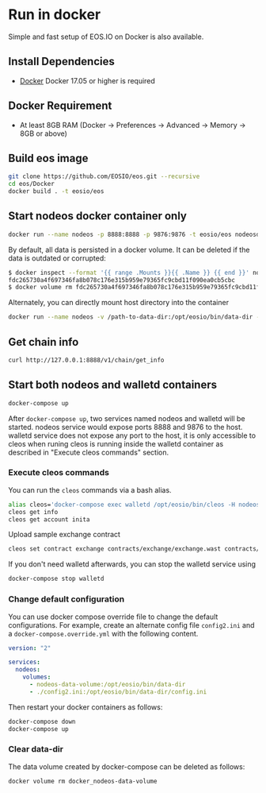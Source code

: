 # Run in docker

Simple and fast setup of EOS.IO on Docker is also available.

## Install Dependencies
 - [Docker](https://docs.docker.com) Docker 17.05 or higher is required

## Docker Requirement
 - At least 8GB RAM (Docker -> Preferences -> Advanced -> Memory -> 8GB or above)
 
## Build eos image

```bash
git clone https://github.com/EOSIO/eos.git --recursive
cd eos/Docker
docker build . -t eosio/eos
```

## Start nodeos docker container only

```bash
docker run --name nodeos -p 8888:8888 -p 9876:9876 -t eosio/eos nodeosd.sh arg1 arg2
```

By default, all data is persisted in a docker volume. It can be deleted if the data is outdated or corrupted:
``` bash
$ docker inspect --format '{{ range .Mounts }}{{ .Name }} {{ end }}' nodeos
fdc265730a4f697346fa8b078c176e315b959e79365fc9cbd11f090ea0cb5cbc
$ docker volume rm fdc265730a4f697346fa8b078c176e315b959e79365fc9cbd11f090ea0cb5cbc
```

Alternately, you can directly mount host directory into the container
```bash
docker run --name nodeos -v /path-to-data-dir:/opt/eosio/bin/data-dir -p 8888:8888 -p 9876:9876 -t eosio/eos nodeosd.sh arg1 arg2
```

## Get chain info

```bash
curl http://127.0.0.1:8888/v1/chain/get_info
```

## Start both nodeos and walletd containers

```bash
docker-compose up
```

After `docker-compose up`, two services named nodeos and walletd will be started. nodeos service would expose ports 8888 and 9876 to the host. walletd service does not expose any port to the host, it is only accessible to cleos when runing cleos is running inside the walletd container as described in "Execute cleos commands" section.


### Execute cleos commands

You can run the `cleos` commands via a bash alias.

```bash
alias cleos='docker-compose exec walletd /opt/eosio/bin/cleos -H nodeos'
cleos get info
cleos get account inita
```

Upload sample exchange contract

```bash
cleos set contract exchange contracts/exchange/exchange.wast contracts/exchange/exchange.abi
```

If you don't need walletd afterwards, you can stop the walletd service using

```bash
docker-compose stop walletd
```
### Change default configuration

You can use docker compose override file to change the default configurations. For example, create an alternate config file `config2.ini` and a `docker-compose.override.yml` with the following content.

```yaml
version: "2"

services:
  nodeos:
    volumes:
      - nodeos-data-volume:/opt/eosio/bin/data-dir
      - ./config2.ini:/opt/eosio/bin/data-dir/config.ini
```

Then restart your docker containers as follows:

```bash
docker-compose down
docker-compose up
```

### Clear data-dir
The data volume created by docker-compose can be deleted as follows:

```bash
docker volume rm docker_nodeos-data-volume
```
